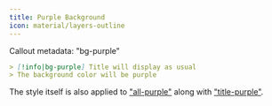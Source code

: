 ```yaml
---
title: Purple Background
icon: material/layers-outline
---
```


Callout metadata: "bg-purple"

```md
> [!info|bg-purple] Title will display as usual
> The background color will be purple
```

The style itself is also applied to ["all-purple"](../combined-styling/page-4.md) along with ["title-purple"](../title-styling/page-4.md).